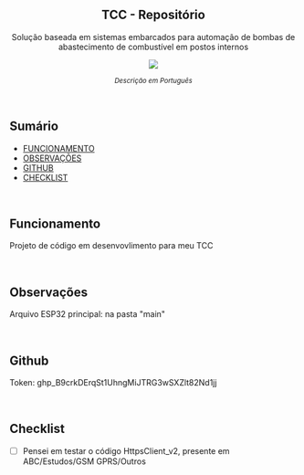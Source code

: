 <p align="center">
  <h2 align="center">TCC - Repositório</h2>
  <p align="center">Solução baseada em sistemas embarcados para automação de bombas de abastecimento de combustível em postos internos<p>
  
  <p align="center">
    <a href="https://docs.google.com/document/d/1Z0trQTCmzpOvDRXR5CnPIbvVpgNeSryGF7cR6fzCFT8/edit">
    	<img src="https://img.shields.io/badge/-Monografia-lightgrey"/>
    </a>
  </p>
</p>

<p align="center">
	<sub>
		<i>Descrição em Português</i>
	</sub>
</p>

<br>

## Sumário

- [FUNCIONAMENTO](#Funcionamento)
- [OBSERVAÇÕES](#Inicio)
- [GITHUB](#Github)
- [CHECKLIST](#Checklist)

<br>

<div id="Funcionamento"/>

## Funcionamento
Projeto de código em desenvovlimento para meu TCC

<br>

<div id="Inicio"/>

## Observações
Arquivo ESP32 principal: na pasta "main"

<br>

<div id="Github"/>

## Github
Token: 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

<br>

<div id="Checklist"/>

## Checklist
- [ ] Pensei em testar o código HttpsClient_v2, presente em ABC/Estudos/GSM GPRS/Outros
